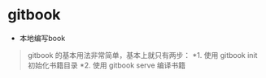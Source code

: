 # gitbook

* 本地编写book
> gitbook 的基本用法非常简单，基本上就只有两步：
  > *1. 使用 gitbook init 初始化书籍目录
  > *2. 使用 gitbook serve 编译书籍